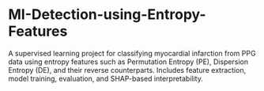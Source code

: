 # MI-Detection-using-Entropy-Features
A supervised learning project for classifying myocardial infarction from PPG data using entropy features such as Permutation Entropy (PE), Dispersion Entropy (DE), and their reverse counterparts. Includes feature extraction, model training, evaluation, and SHAP-based interpretability.
